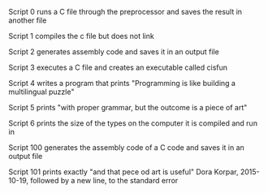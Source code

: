 Script 0 runs a C file through the preprocessor and saves the result in another file

Script 1 compiles the c file but does not link

Script 2 generates assembly code and saves it in an output file

Script 3 executes a C file and creates an executable called cisfun

Script 4 writes a program that prints "Programming is like building a multilingual puzzle"

Script 5 prints "with proper grammar, but the outcome is a piece of art"

Script 6 prints the size of the types on the computer it is compiled and run in

Script 100 generates the assembly code of a C code and saves it in an output file

Script 101 prints exactly "and that pece od art is useful"  Dora Korpar, 2015-10-19, followed by a new line, to the standard error
